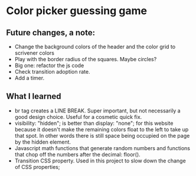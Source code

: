 # Color picker guessing game

## Future changes, a note:
* Change the background colors of the header and the color grid to scrivener colors
* Play with the border radius of the squares. Maybe circles?
* Big one: refactor the js code
* Check transition adoption rate.
* Add a timer.

## What I learned
* br tag creates a LINE BREAK. Super important, but not necessarily a good design choice. Useful for a cosmetic quick fix.
* visibility: "hidden"; is better than display: "none"; for this website because it doesn't make the remaining colors float to the left to take up that spot. In other words there is still space being occupied on the page by the hidden element.
* Javascript math functions that generate random numbers and functions that chop off the numbers after the decimal: floor().
* Transition CSS property. Used in this project to slow down the change of CSS properties;